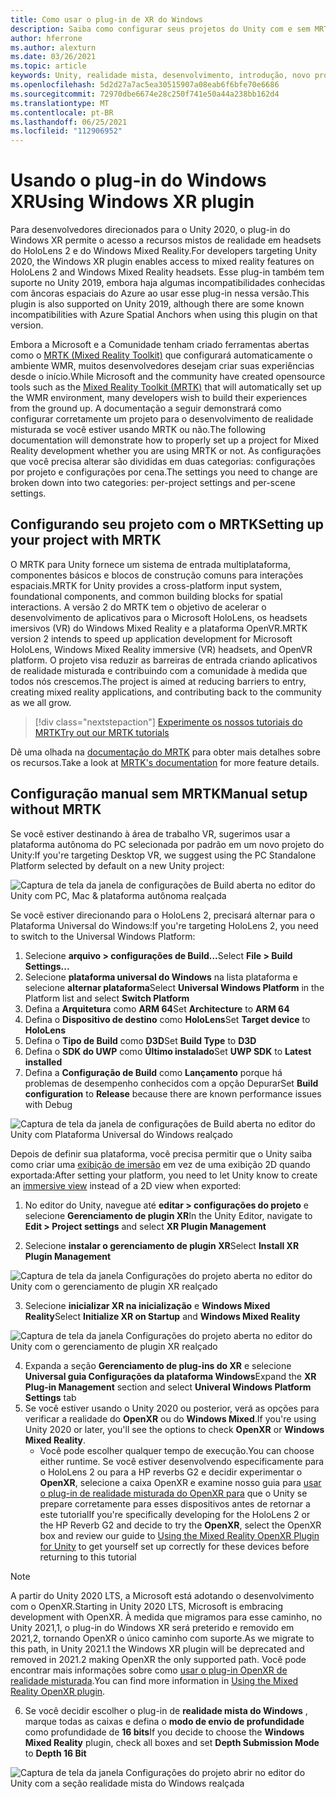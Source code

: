 ```yaml
---
title: Como usar o plug-in de XR do Windows
description: Saiba como configurar seus projetos do Unity com e sem MRTK usando o suporte do Windows XR.
author: hferrone
ms.author: alexturn
ms.date: 03/26/2021
ms.topic: article
keywords: Unity, realidade mista, desenvolvimento, introdução, novo projeto, realidade do Windows Mixed, UWP, XR, desempenho, herdado, mrtk, Windows
ms.openlocfilehash: 5d2d27a7ac5ea30515907a08eab6f6bfe70e6686
ms.sourcegitcommit: 72970dbe6674e28c250f741e50a44a238bb162d4
ms.translationtype: MT
ms.contentlocale: pt-BR
ms.lasthandoff: 06/25/2021
ms.locfileid: "112906952"
---
```

# <a name="using-windows-xr-plugin"></a><span data-ttu-id="f1c87-104">Usando o plug-in do Windows XR</span><span class="sxs-lookup"><span data-stu-id="f1c87-104">Using Windows XR plugin</span></span>

<span data-ttu-id="f1c87-105">Para desenvolvedores direcionados para o Unity 2020, o plug-in do Windows XR permite o acesso a recursos mistos de realidade em headsets do HoloLens 2 e do Windows Mixed Reality.</span><span class="sxs-lookup"><span data-stu-id="f1c87-105">For developers targeting Unity 2020, the Windows XR plugin enables access to mixed reality features on HoloLens 2 and Windows Mixed Reality headsets.</span></span>  <span data-ttu-id="f1c87-106">Esse plug-in também tem suporte no Unity 2019, embora haja algumas incompatibilidades conhecidas com âncoras espaciais do Azure ao usar esse plug-in nessa versão.</span><span class="sxs-lookup"><span data-stu-id="f1c87-106">This plugin is also supported on Unity 2019, although there are some known incompatibilities with Azure Spatial Anchors when using this plugin on that version.</span></span>

<span data-ttu-id="f1c87-107">Embora a Microsoft e a Comunidade tenham criado ferramentas abertas como o [MRTK (Mixed Reality Toolkit)](/windows/mixed-reality/mrtk-unity/configuration/usingupm) que configurará automaticamente o ambiente WMR, muitos desenvolvedores desejam criar suas experiências desde o início.</span><span class="sxs-lookup"><span data-stu-id="f1c87-107">While Microsoft and the community have created opensource tools such as the [Mixed Reality Toolkit (MRTK)](/windows/mixed-reality/mrtk-unity/configuration/usingupm) that will automatically set up the WMR environment, many developers wish to build their experiences from the ground up.</span></span>  <span data-ttu-id="f1c87-108">A documentação a seguir demonstrará como configurar corretamente um projeto para o desenvolvimento de realidade misturada se você estiver usando MRTK ou não.</span><span class="sxs-lookup"><span data-stu-id="f1c87-108">The following documentation will demonstrate how to properly set up a project for Mixed Reality development whether you are using MRTK or not.</span></span>  <span data-ttu-id="f1c87-109">As configurações que você precisa alterar são divididas em duas categorias: configurações por projeto e configurações por cena.</span><span class="sxs-lookup"><span data-stu-id="f1c87-109">The settings you need to change are broken down into two categories: per-project settings and per-scene settings.</span></span>

## <a name="setting-up-your-project-with-mrtk"></a><span data-ttu-id="f1c87-110">Configurando seu projeto com o MRTK</span><span class="sxs-lookup"><span data-stu-id="f1c87-110">Setting up your project with MRTK</span></span>

<span data-ttu-id="f1c87-111">O MRTK para Unity fornece um sistema de entrada multiplataforma, componentes básicos e blocos de construção comuns para interações espaciais.</span><span class="sxs-lookup"><span data-stu-id="f1c87-111">MRTK for Unity provides a cross-platform input system, foundational components, and common building blocks for spatial interactions.</span></span> <span data-ttu-id="f1c87-112">A versão 2 do MRTK tem o objetivo de acelerar o desenvolvimento de aplicativos para o Microsoft HoloLens, os headsets imersivos (VR) do Windows Mixed Reality e a plataforma OpenVR.</span><span class="sxs-lookup"><span data-stu-id="f1c87-112">MRTK version 2 intends to speed up application development for Microsoft HoloLens, Windows Mixed Reality immersive (VR) headsets, and OpenVR platform.</span></span> <span data-ttu-id="f1c87-113">O projeto visa reduzir as barreiras de entrada criando aplicativos de realidade misturada e contribuindo com a comunidade à medida que todos nós crescemos.</span><span class="sxs-lookup"><span data-stu-id="f1c87-113">The project is aimed at reducing barriers to entry, creating mixed reality applications, and contributing back to the community as we all grow.</span></span>

> [!div class="nextstepaction"]
> [<span data-ttu-id="f1c87-114">Experimente os nossos tutoriais do MRTK</span><span class="sxs-lookup"><span data-stu-id="f1c87-114">Try out our MRTK tutorials</span></span>](./tutorials/mr-learning-base-02.md?tabs=winxr)

<span data-ttu-id="f1c87-115">Dê uma olhada na [documentação do MRTK](/windows/mixed-reality/mrtk-unity) para obter mais detalhes sobre os recursos.</span><span class="sxs-lookup"><span data-stu-id="f1c87-115">Take a look at [MRTK's documentation](/windows/mixed-reality/mrtk-unity) for more feature details.</span></span>

## <a name="manual-setup-without-mrtk"></a><span data-ttu-id="f1c87-116">Configuração manual sem MRTK</span><span class="sxs-lookup"><span data-stu-id="f1c87-116">Manual setup without MRTK</span></span>

<span data-ttu-id="f1c87-117">Se você estiver destinando à área de trabalho VR, sugerimos usar a plataforma autônoma do PC selecionada por padrão em um novo projeto do Unity:</span><span class="sxs-lookup"><span data-stu-id="f1c87-117">If you're targeting Desktop VR, we suggest using the PC Standalone Platform selected by default on a new Unity project:</span></span>

![Captura de tela da janela de configurações de Build aberta no editor do Unity com PC, Mac & plataforma autônoma realçada](images/wmr-config-img-3.png)

<span data-ttu-id="f1c87-119">Se você estiver direcionando para o HoloLens 2, precisará alternar para o Plataforma Universal do Windows:</span><span class="sxs-lookup"><span data-stu-id="f1c87-119">If you're targeting HoloLens 2, you need to switch to the Universal Windows Platform:</span></span>

1.  <span data-ttu-id="f1c87-120">Selecione **arquivo > configurações de Build...**</span><span class="sxs-lookup"><span data-stu-id="f1c87-120">Select **File > Build Settings...**</span></span>
2.  <span data-ttu-id="f1c87-121">Selecione **plataforma universal do Windows** na lista plataforma e selecione **alternar plataforma**</span><span class="sxs-lookup"><span data-stu-id="f1c87-121">Select **Universal Windows Platform** in the Platform list and select **Switch Platform**</span></span>
3.  <span data-ttu-id="f1c87-122">Defina a **Arquitetura** como **ARM 64**</span><span class="sxs-lookup"><span data-stu-id="f1c87-122">Set **Architecture** to **ARM 64**</span></span>
4.  <span data-ttu-id="f1c87-123">Defina o **Dispositivo de destino** como **HoloLens**</span><span class="sxs-lookup"><span data-stu-id="f1c87-123">Set **Target device** to **HoloLens**</span></span>
5.  <span data-ttu-id="f1c87-124">Defina o **Tipo de Build** como **D3D**</span><span class="sxs-lookup"><span data-stu-id="f1c87-124">Set **Build Type** to **D3D**</span></span>
6.  <span data-ttu-id="f1c87-125">Defina o **SDK do UWP** como **Último instalado**</span><span class="sxs-lookup"><span data-stu-id="f1c87-125">Set **UWP SDK** to **Latest installed**</span></span>
7.  <span data-ttu-id="f1c87-126">Defina a **Configuração de Build** como **Lançamento** porque há problemas de desempenho conhecidos com a opção Depurar</span><span class="sxs-lookup"><span data-stu-id="f1c87-126">Set **Build configuration** to **Release** because there are known performance issues with Debug</span></span>

![Captura de tela da janela de configurações de Build aberta no editor do Unity com Plataforma Universal do Windows realçado](images/wmr-config-img-4.png)

<span data-ttu-id="f1c87-128">Depois de definir sua plataforma, você precisa permitir que o Unity saiba como criar uma [exibição de imersão](../../design/app-views.md) em vez de uma exibição 2D quando exportada:</span><span class="sxs-lookup"><span data-stu-id="f1c87-128">After setting your platform, you need to let Unity know to create an [immersive view](../../design/app-views.md) instead of a 2D view when exported:</span></span>

1. <span data-ttu-id="f1c87-129">No editor do Unity, navegue até **editar > configurações do projeto** e selecione **Gerenciamento de plugin XR**</span><span class="sxs-lookup"><span data-stu-id="f1c87-129">In the Unity Editor, navigate to **Edit > Project settings** and select **XR Plugin Management**</span></span>

2. <span data-ttu-id="f1c87-130">Selecione **instalar o gerenciamento de plugin XR**</span><span class="sxs-lookup"><span data-stu-id="f1c87-130">Select **Install XR Plugin Management**</span></span>

![Captura de tela da janela Configurações do projeto aberta no editor do Unity com o gerenciamento de plugin XR realçado](images/wmr-config-img-5.png)

3. <span data-ttu-id="f1c87-132">Selecione **inicializar XR na inicialização** e **Windows Mixed Reality**</span><span class="sxs-lookup"><span data-stu-id="f1c87-132">Select **Initialize XR on Startup** and **Windows Mixed Reality**</span></span>

![Captura de tela da janela Configurações do projeto aberta no editor do Unity com o gerenciamento de plugin XR realçado](images/wmr-config-img-7.png)

4. <span data-ttu-id="f1c87-134">Expanda a seção **Gerenciamento de plug-ins do XR** e selecione **Universal guia Configurações da plataforma Windows**</span><span class="sxs-lookup"><span data-stu-id="f1c87-134">Expand the **XR Plug-in Management** section and select **Univeral Windows Platform Settings** tab</span></span>
5. <span data-ttu-id="f1c87-135">Se você estiver usando o Unity 2020 ou posterior, verá as opções para verificar a realidade do **OpenXR** ou do **Windows Mixed**.</span><span class="sxs-lookup"><span data-stu-id="f1c87-135">If you're using Unity 2020 or later, you'll see the options to check **OpenXR** or **Windows Mixed Reality**.</span></span> 
    * <span data-ttu-id="f1c87-136">Você pode escolher qualquer tempo de execução.</span><span class="sxs-lookup"><span data-stu-id="f1c87-136">You can choose either runtime.</span></span>  <span data-ttu-id="f1c87-137">Se você estiver desenvolvendo especificamente para o HoloLens 2 ou para a HP reverbs G2 e decidir experimentar o **OpenXR**, selecione a caixa OpenXR e examine nosso guia para [usar o plug-in de realidade misturada do OpenXR para](./xr-project-setup.md) que o Unity se prepare corretamente para esses dispositivos antes de retornar a este tutorial</span><span class="sxs-lookup"><span data-stu-id="f1c87-137">If you're specifically developing for the HoloLens 2 or the HP Reverb G2 and decide to try the **OpenXR**, select the OpenXR box and review our guide to [Using the Mixed Reality OpenXR Plugin for Unity](./xr-project-setup.md) to get yourself set up correctly for these devices before returning to this tutorial</span></span>

> [!NOTE]
> <span data-ttu-id="f1c87-138">A partir do Unity 2020 LTS, a Microsoft está adotando o desenvolvimento com o OpenXR.</span><span class="sxs-lookup"><span data-stu-id="f1c87-138">Starting in Unity 2020 LTS, Microsoft is embracing development with OpenXR.</span></span>  <span data-ttu-id="f1c87-139">À medida que migramos para esse caminho, no Unity 2021,1, o plug-in do Windows XR será preterido e removido em 2021,2, tornando OpenXR o único caminho com suporte.</span><span class="sxs-lookup"><span data-stu-id="f1c87-139">As we migrate to this path, in Unity 2021.1 the Windows XR plugin will be deprecated and removed in 2021.2 making OpenXR the only supported path.</span></span> <span data-ttu-id="f1c87-140">Você pode encontrar mais informações sobre como [usar o plug-in OpenXR de realidade misturada](./xr-project-setup.md).</span><span class="sxs-lookup"><span data-stu-id="f1c87-140">You can find more information in [Using the Mixed Reality OpenXR plugin](./xr-project-setup.md).</span></span>

6. <span data-ttu-id="f1c87-141">Se você decidir escolher o plug-in de **realidade mista do Windows** , marque todas as caixas e defina o **modo de envio de profundidade** como profundidade de **16 bits**</span><span class="sxs-lookup"><span data-stu-id="f1c87-141">If you decide to choose the **Windows Mixed Reality** plugin, check all boxes and set **Depth Submission Mode** to **Depth 16 Bit**</span></span>

![Captura de tela da janela Configurações do projeto abrir no editor do Unity com a seção realidade mista do Windows realçada](images/wmr-config-img-8.png)